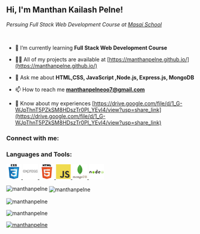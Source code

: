 <h2> Hi, I'm Manthan Kailash Pelne!</h2>
<img src="https://camo.githubusercontent.com/8bf6f6d78abc81fcf9c49f10649423e73ea44bc248e83aaae8759d401c829a84/68747470733a2f2f70687973696373677572756b756c2e66696c65732e776f726470726573732e636f6d2f323031392f30322f6368617261637465722d312e676966"  border-radius="50" align="right" width="300" alt="">
<p><em>Persuing Full Stack Web Development Course at <a href="https://masaischool.com/">Masai School</a>
</em></p>



<p align="left"> <a href="https://twitter.com/" target="blank"><img src="https://img.shields.io/twitter/follow/?logo=twitter&style=for-the-badge" alt="" /></a> </p>

- 🌱 I’m currently learning **Full Stack Web Development Course**

- 👨‍💻 All of my projects are available at [https://manthanpelne.github.io/](https://manthanpelne.github.io/)

- 💬 Ask me about **HTML,CSS, JavaScript ,Node.js, Express.js, MongoDB**

- 📫 How to reach me **manthanpelneoo7@gmail.com**

- 📄 Know about my experiences [https://drive.google.com/file/d/1_G-WJpThnT5PZkSM8HDszTr0PI_YEvI4/view?usp=share_link](https://drive.google.com/file/d/1_G-WJpThnT5PZkSM8HDszTr0PI_YEvI4/view?usp=share_link)

<h3 align="left">Connect with me:</h3>
<p align="left">
</p>

<h3 align="left">Languages and Tools:</h3>
<p align="left"> <a href="https://www.w3schools.com/css/" target="_blank" rel="noreferrer"> <img src="https://raw.githubusercontent.com/devicons/devicon/master/icons/css3/css3-original-wordmark.svg" alt="css3" width="40" height="40"/> </a> <a href="https://expressjs.com" target="_blank" rel="noreferrer"> <img src="https://raw.githubusercontent.com/devicons/devicon/master/icons/express/express-original-wordmark.svg" alt="express" width="40" height="40"/> </a> <a href="https://www.w3.org/html/" target="_blank" rel="noreferrer"> <img src="https://raw.githubusercontent.com/devicons/devicon/master/icons/html5/html5-original-wordmark.svg" alt="html5" width="40" height="40"/> </a> <a href="https://developer.mozilla.org/en-US/docs/Web/JavaScript" target="_blank" rel="noreferrer"> <img src="https://raw.githubusercontent.com/devicons/devicon/master/icons/javascript/javascript-original.svg" alt="javascript" width="40" height="40"/> </a> <a href="https://www.mongodb.com/" target="_blank" rel="noreferrer"> <img src="https://raw.githubusercontent.com/devicons/devicon/master/icons/mongodb/mongodb-original-wordmark.svg" alt="mongodb" width="40" height="40"/> </a> <a href="https://nodejs.org" target="_blank" rel="noreferrer"> <img src="https://raw.githubusercontent.com/devicons/devicon/master/icons/nodejs/nodejs-original-wordmark.svg" alt="nodejs" width="40" height="40"/> </a> </p>

<p><img align="left" src="https://github-readme-stats.vercel.app/api/top-langs?username=manthanpelne&show_icons=true&locale=en&layout=compact" alt="manthanpelne" /></p>

<p>&nbsp;<img align="center" src="https://github-readme-stats.vercel.app/api?username=manthanpelne&show_icons=true&locale=en" alt="manthanpelne" /></p>

<p><img align="center" src="https://github-readme-streak-stats.herokuapp.com/?user=manthanpelne&" alt="manthanpelne" /></p>

<p align="left"> <img src="https://komarev.com/ghpvc/?username=manthanpelne&label=Profile%20views&color=0e75b6&style=flat" alt="manthanpelne" /> </p>

<p align="left"> <a href="https://github.com/ryo-ma/github-profile-trophy"><img src="https://github-profile-trophy.vercel.app/?username=manthanpelne" alt="manthanpelne" /></a> </p>

